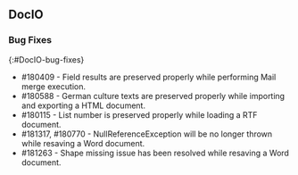 ## DocIO

### Bug Fixes
{:#DocIO-bug-fixes}
* \#180409 - Field results are preserved properly while performing Mail merge execution.
* \#180588 - German culture texts are preserved properly while importing and exporting a HTML document.
* \#180115 - List number is preserved properly while loading a RTF document.
* \#181317, \#180770 - NullReferenceException will be no longer thrown while resaving a Word document.
* \#181263 - Shape missing issue has been resolved while resaving a Word document.

